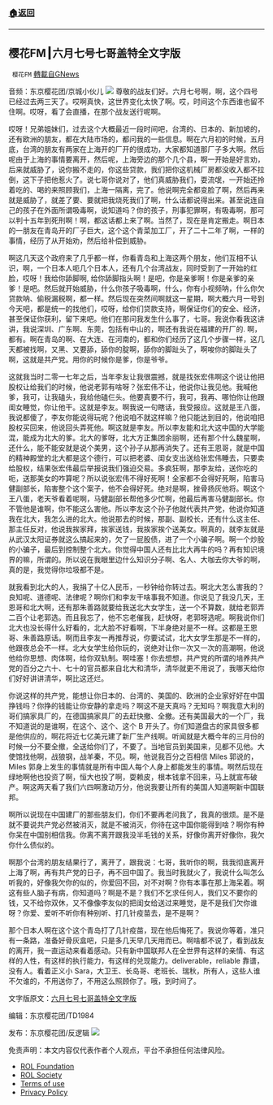 ###  [:house:返回](README.md)
---


## 樱花FM┃六月七号七哥盖特全文字版
` 樱花FM` [轉載自GNews](https://gnews.org/zh-hans/2691329/)

音频：东京樱花团/京城小伙儿
  ![](https://assets.gnews.org/wp-content/uploads/2022/06/图片48_1654762793.png) 
尊敬的战友们好。六月七号啊，啊，这个四号已经过去两三天了。哎啊真快，这世界变化太快了啊。哎，时间这个东西谁也留不住啊。哎呀，看了会直播，在那个战友送行呢啊。
 
哎呀！兄弟姐妹们，过去这个大概最近一段时间吧，台湾的、日本的、新加坡的，还有欧洲的朋友，都在大陆市场的，都问我的一些信息。啊在六月初的时候，五月底，台湾的朋友有两家在上海开的厂开的很成功，大家都知道那厂子多大啊。然后呢由于上海的事情要离开，然后呢，上海旁边的那个几个县，啊一开始是好言劝，后来就威胁了，说你搬不走的，你这些贷款，我们把你这机械厂房都没收入都不拉倒，这下子把他惹火了。说七哥你说对了，他们真威胁我们，耍流氓，一开始还拎着吃的、喝的来照顾我们，上海一隔离，完了。他说啊完全都变脸了啊，然后再来就是威胁了，就差了要、要就把我烧死我们了啊，什么话都说得出来。甚至说连自己的孩子在外面所谓吸毒啊，说知道吗？你的孩子，刑事犯罪啊，有吸毒啊，那可以判十五年到死刑啊！啊，都这话都上来了啊。当然了，现在是肯定搬走。啊日本的一朋友在青岛开的厂子巨大，这个这个青菜加工厂，开了二十二年了啊，一样的事情，经历了从开始劝，然后给补偿到威胁。
 
啊这几天这个政府来了几乎都一样，你看青岛和上海这两个朋友，他们互相不认识，啊，一个日本人呃几个日本人，还有几个台湾战友，同时受到了一开始的红脸，哎呀！我给你舔脚啊, 给你舔脚指头啊！是吧，你是亲爹啊！你是亲爹的亲爹！是吧。然后就开始威胁，什么你孩子吸毒啊，什么，你有小视频呐，什么你欠贷款呐、偷税漏税啊，都一样。然后现在突然间啊就这一星期，啊大概六月一号到今天吧，都是统一的找他们，哎呀，给你们贷款支持，啊保证你们的安全、经济，甚至保证你获利，留下来吧。他们在那问我发生什么事了，七哥。我说你看我这讲讲，我说深圳、广东啊、东莞，包括有中山的，啊还有我说在福建的开厂的. 啊，都有。啊在青岛的啊、在大连、在河南的，都和你们经历了这几个步骤一样，这几天都被找啊，又黑、又要舔，舔你的腚啊，舔你的脚趾头了，啊唆你的脚趾头了啊，这就是共产党。用你的时候你是爹，你是爷爷。
 
这就我当时二零一七年之后，当年李友让我很震撼，就是找张宏伟啊这个说让他把股权让给我们的时候，他说老郭有啥呀？张宏伟不让，他说你让我见他。我喊他爹，我可，让我磕头，我给他磕仨头。他要真要不行，我可，我再、哪怕你让他跟闺女睡觉，你让他干。这就是李友。啊我说一句瞎话，我受报应。这就是王八蛋，我说都傻了，李友你能说得玩呢？他说咱不就这样嘛？他只能达到目的，他说咱把股权买回来，他说回头弄死他。啊这就是李友。所以李友能和北大这中国的大学能混，能成为北大的爹。北大的爹呀，北大方正集团余丽啊，还有那个什么魏星啊，还什么，能不能安就是说个美男，这个孙子从那再消失了。还有王恩哥，就是中国的精神殿堂的北大都是这个德行，可以把老婆、闺女支出送给张宏伟睡去，只要卖给股权，结果张宏伟最后举报说我们强迫交易。多疯狂啊，那李友给，送你吃的呃，送那美女的咋算呢？所以说张宏伟不得好死啊！全家都不会得好死啊，陷害马健副部长，陷害整个这个案子，他不会得好死。绝对是啊，挫骨扬灰他将。啊这个王八蛋，老天爷看着呢啊，马健副部长帮他多少忙啊，他最后再害马健副部长。你不管他是谁啊，你不能这么害他。所以李友这个孙子他就代表共产党，他说你知道我在北大，我怎么进的北大。他说那去的时候，那副、副校长，还有什么这主任、那主任反对，他说我挨家拜，挨家送钱，我挨家挨个送美女。啊真的，就李友就是从武汉太阳证券就这么搞起来的，欠了一屁股债，进了一个小骗子啊。啊一个炒股的小骗子，最后到控制整个北大。你觉得中国人还有比北大再牛的吗？再有知识境界的嘛，所谓的。所以说在我眼里边什么知识分子啊、名人、大咖去你大爷的啊，真的是，我觉得你垃圾都不是。
 
就我看到北大的人，我捐了十亿人民币，一秒钟给你转过去。啊北大怎么害我的？良知呢、道德呢、法律呢？啊你们和李友干啥事我不知道。你说见了我没几天，王恩哥和北大啊，还有那朱善路就要给我送北大女学生，送一个不算数，就给老郭弄二百个让老郭选。而且我忘了，他不忘老催我，赶快呀，老郭呀选呢。啊我说你们北大也没长得什么好看的，北大脸不好看啊，下半身绝对是不一样。这都是王恩哥、朱善路原话。啊而且李友一再推荐说，你要试试，北大女学生那是不一样的，他跟夜总会不一样。北大女学生给你玩的，说绝对让你一次又一次的高潮啊，他说他给你思想、肉体啊，给你双轨制。啊哇塞！你去想想，共产党的所谓的培养共产党的百分之六十、七十的官员都来自北大和清华，清华就更不用说了，我哪天给你们好好讲讲清华，啊比这还烂。
 
你说这样的共产党，能想让你日本的、台湾的、美国的、欧洲的企业家好好在中国挣钱吗？你挣的钱能让你安静的拿走吗？啊这不是天真吗？无知吗？啊我意大利的哥们搞家具厂的，在德国搞家具厂的去赶快撤、全撤。还有美国最大的一个厂，我不知道说的是谁啊，在这个、这个、这个 B 开头了。你们知道盘古的家具很多都是他供应的，啊花将近七亿美元建了新厂生产线啊。听闻就是大概今年的三月份的时候一分不要全撤，全送给你们了，不要了。当地官员到美国来，见都不见他。大使馆找他啊，战狼钢，战羊秦，不见。啊，他说我百分之百相信 Miles 郭说的，Miles 郭身上发生的事情就是所有中国人每个人身上都能发生的事情。啊然后现在绿地啊他也投资了啊，恒大也投了啊，耍赖皮，根本钱拿不回来，马上就宣布破产。啊这两天看了我们六四啊激动万分，他说我要让所有的美国人知道啊新中国联邦。
 
啊所以说现在中国建厂的那些朋友们，你们不要再老问我了，我真的很烦。是不是就不要说共产党必然被消灭，就是不被消灭，你待在这中国你能得到啥？啊你有种你呆在中国别相信我。你离不离开跟我没半毛钱的关系，好像你离开好像你，我欠你什么债似的。
 
啊那个台湾的朋友结果行了，离开了，跟我说：七哥，我听你的啊，我我彻底离开上海了啊，再有共产党的日子，再不回中国了。我当时我就火了，我说什么叫怎么听我的，好像我欠你的似的，你爱回不回，对不对啊？你有本事在那上海呆着。啊这有些人脑子有病，你知道吗？啊是不是？我们不乞求任何人，我们又不要你的钱，又不给你双休，又不像像李友似的把闺女给送过来睡觉，是不是我们欠你谁呀？你爱、爱听不听你有种别听、打几针疫苗去，是不是啊？
 
那个日本人啊在这个这个青岛打了几针疫苗，现在他后悔死了。我说你等着，准只有一条路，准备好骨灰盒吧，只是多几天早几天用而已。啊啥都不说了，看到战友的离开，我一直运动来看着感动。只有新中国联邦人在全世界有这样的亲情、有这样的人性，有这样的执行能力，有这样的兑现能力。deliverable，reliable 靠谱，没有人。看着正义小 Sara，大卫王、长岛哥、老班长、瑞秋，所有人，这些人谁不欠谁的，不用送你了，不用这么照顾你了。哦，到时间了。
 
文字版原文：[六月七号七哥盖特全文字版](https://gnews.org/zh-hans/2682928/)
 
编辑：东京樱花团/TD1984
 
发布：东京樱花团/反逻辑
 ![](https://assets.gnews.org/wp-content/uploads/2022/06/unknown-地址_1654683360.png) 

免责声明：本文内容仅代表作者个人观点，平台不承担任何法律风险。
  
- [ROL Foundation](https://rolfoundation.org/)
- [ROL Society](https://rolsociety.org/)
- [Terms of use](https://gnews.org/terms-of-use-3/)
- [Privacy Policy](https://gnews.org/privacy-policy/)
